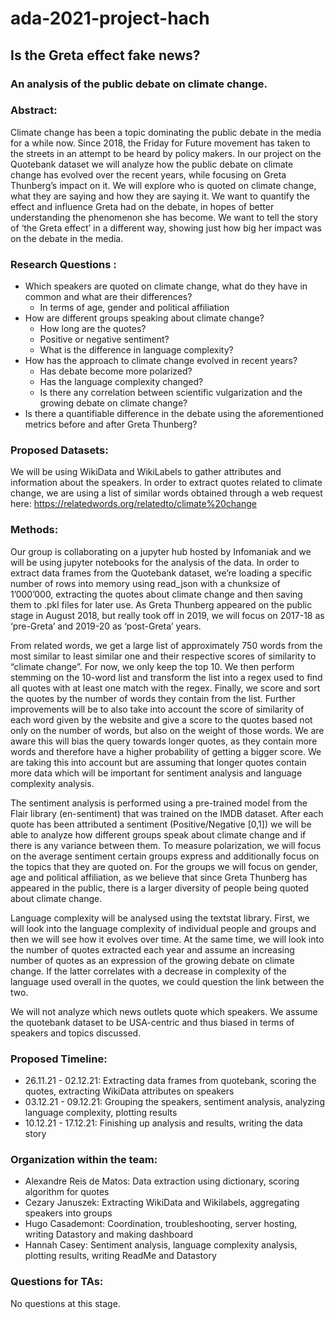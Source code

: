 # ada-2021-project-hach

## Is the Greta effect fake news?

### An analysis of the public debate on climate change.

### Abstract:

Climate change has been a topic dominating the public debate in the media for a while now. Since 2018, the Friday for Future movement has taken to the streets in an attempt to be heard by policy makers. In our project on the Quotebank dataset we will analyze how the public debate on climate change has evolved over the recent years, while focusing on Greta Thunberg’s impact on it. We will explore who is quoted on climate change, what they are saying and how they are saying it. We want to quantify the effect and influence Greta had on the debate, in hopes of better understanding the phenomenon she has become. We want to tell the story of ‘the Greta effect’ in a different way, showing just how big her impact was on the debate in the media.

### Research Questions :

- Which speakers are quoted on climate change, what do they have in common and what are their differences?
  - In terms of age, gender and political affiliation
- How are different groups speaking about climate change?
  - How long are the quotes?
  - Positive or negative sentiment?
  - What is the difference in language complexity?
- How has the approach to climate change evolved in recent years?
  - Has debate become more polarized?
  - Has the language complexity changed?
  - Is there any correlation between scientific vulgarization and the growing debate on climate change?
- Is there a quantifiable difference in the debate using the aforementioned metrics before and after Greta Thunberg?

### Proposed Datasets:

We will be using WikiData and WikiLabels to gather attributes and information about the speakers.
In order to extract quotes related to climate change, we are using a list of similar words obtained through a web request here: https://relatedwords.org/relatedto/climate%20change

### Methods:

Our group is collaborating on a jupyter hub hosted by Infomaniak and we will be using jupyter notebooks for the analysis of the data.
In order to extract data frames from the Quotebank dataset, we’re loading a specific number of rows into memory using read_json with a chunksize of 1’000’000, extracting the quotes about climate change and then saving them to .pkl files for later use.
As Greta Thunberg appeared on the public stage in August 2018, but really took off in 2019, we will focus on 2017-18 as ‘pre-Greta’ and 2019-20 as ‘post-Greta’ years.

From related words, we get a large list of approximately 750 words from the most similar to least similar one and their respective scores of similarity to “climate change”. For now, we only keep the top 10. We then perform stemming on the 10-word list and transform the list into a regex used to find all quotes with at least one match with the regex. Finally, we score and sort the quotes by the number of words they contain from the list. Further improvements will be to also take into account the score of similarity of each word given by the website and give a score to the quotes based not only on the number of words, but also on the weight of those words. We are aware this will bias the query towards longer quotes, as they contain more words and therefore have a higher probability of getting a bigger score. We are taking this into account but are assuming that longer quotes contain more data which will be important for sentiment analysis and language complexity analysis.

The sentiment analysis is performed using a pre-trained model from the Flair library (en-sentiment) that was trained on the IMDB dataset. After each quote has been attributed a sentiment (Positive/Negative [0,1]) we will be able to analyze how different groups speak about climate change and if there is any variance between them. To measure polarization, we will focus on the average sentiment certain groups express and additionally focus on the topics that they are quoted on.
For the groups we will focus on gender, age and political affiliation, as we believe that since Greta Thunberg has appeared in the public, there is a larger diversity of people being quoted about climate change.

Language complexity will be analysed using the textstat library. First, we will look into the language complexity of individual people and groups and then we will see how it evolves over time. At the same time, we will look into the number of quotes extracted each year and assume an increasing number of quotes as an expression of the growing debate on climate change. If the latter correlates with a decrease in complexity of the language used overall in the quotes, we could question the link between the two.

We will not analyze which news outlets quote which speakers. We assume the quotebank dataset to be USA-centric and thus biased in terms of speakers and topics discussed.

### Proposed Timeline:

- 26.11.21 - 02.12.21: Extracting data frames from quotebank, scoring the quotes, extracting WikiData attributes on speakers
- 03.12.21 - 09.12.21: Grouping the speakers, sentiment analysis, analyzing language complexity, plotting results
- 10.12.21 - 17.12.21: Finishing up analysis and results, writing the data story

### Organization within the team:

- Alexandre Reis de Matos: Data extraction using dictionary, scoring algorithm for quotes
- Cezary Januszek: Extracting WikiData and Wikilabels, aggregating speakers into groups
- Hugo Casademont: Coordination, troubleshooting, server hosting, writing Datastory and making dashboard
- Hannah Casey: Sentiment analysis, language complexity analysis, plotting results, writing ReadMe and Datastory

### Questions for TAs:

No questions at this stage.
